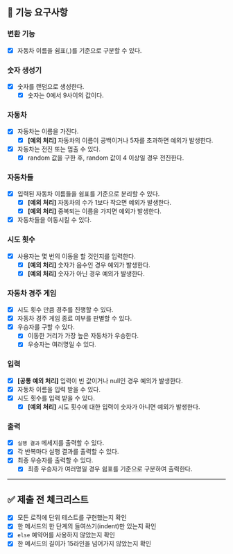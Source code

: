 ## 📝 기능 요구사항

### 변환 기능
- [x] 자동차 이름을 쉼표(,)를 기준으로 구분할 수 있다.

### 숫자 생성기
- [x] 숫자를 랜덤으로 생성한다.
    - [x] 숫자는 0에서 9사이의 값이다.

### 자동차
- [x] 자동차는 이름을 가진다.
  - [x] **[예외 처리]** 자동차의 이름이 공백이거나 5자를 초과하면 예외가 발생한다.
- [x] 자동차는 전진 또는 멈출 수 있다.
  - [x] random 값을 구한 후, random 값이 4 이상일 경우 전진한다.

### 자동차들
- [x] 입력된 자동차 이름들을 쉼표를 기준으로 분리할 수 있다.
  - [x] **[예외 처리]** 자동차의 수가 1보다 작으면 예외가 발생한다.
  - [x] **[예외 처리]** 중복되는 이름을 가지면 예외가 발생한다.
- [x] 자동차들을 이동시킬 수 있다.

### 시도 횟수
- [x] 사용자는 몇 번의 이동을 할 것인지를 입력한다.
  - [x] **[예외 처리]** 숫자가 음수인 경우 예외가 발생한다.
  - [x] **[예외 처리]** 숫자가 아닌 경우 예외가 발생한다.

### 자동차 경주 게임
- [x] 시도 횟수 만큼 경주를 진행할 수 있다.
- [x] 자동차 경주 게임 종료 여부를 판별할 수 있다.
- [x] 우승자를 구할 수 있다.
  - [x] 이동한 거리가 가장 높은 자동차가 우승한다.
  - [x] 우승자는 여러명일 수 있다.

### 입력
- [x] **[공통 예외 처리]** 입력이 빈 값이거나 null인 경우 예외가 발생한다.
- [x] 자동차 이름을 입력 받을 수 있다.
- [x] 시도 횟수를 입력 받을 수 있다.
  - [x] **[예외 처리]** 시도 횟수에 대한 입력이 숫자가 아니면 예외가 발생한다.

### 출력
- [x] `실행 결과` 메세지를 출력할 수 있다.
- [x] 각 반복마다 실행 결과를 출력할 수 있다.
- [x] 최종 우승자를 출력할 수 있다.
  - [x] 최종 우승자가 여러명일 경우 쉼표를 기준으로 구분하여 출력한다.

---

## ✅ 제출 전 체크리스트
- [x] 모든 로직에 단위 테스트를 구현했는지 확인
- [x] 한 메서드의 한 단계의 들여쓰기(indent)만 있는지 확인
- [x] `else` 예약어를 사용하지 않았는지 확인
- [x] 한 메서드의 길이가 15라인을 넘어가지 않았는지 확인
